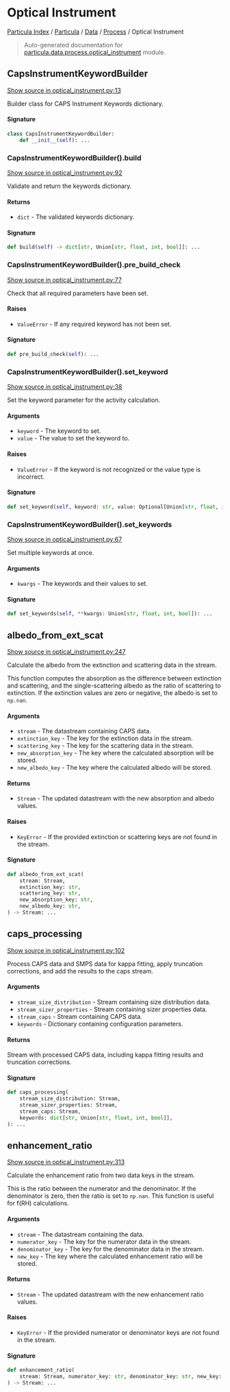 # Optical Instrument

[Particula Index](../../../README.md#particula-index) / [Particula](../../index.md#particula) / [Data](../index.md#data) / [Process](./index.md#process) / Optical Instrument

> Auto-generated documentation for [particula.data.process.optical_instrument](https://github.com/Gorkowski/particula/blob/main/particula/data/process/optical_instrument.py) module.

## CapsInstrumentKeywordBuilder

[Show source in optical_instrument.py:13](https://github.com/Gorkowski/particula/blob/main/particula/data/process/optical_instrument.py#L13)

Builder class for CAPS Instrument Keywords dictionary.

#### Signature

```python
class CapsInstrumentKeywordBuilder:
    def __init__(self): ...
```

### CapsInstrumentKeywordBuilder().build

[Show source in optical_instrument.py:92](https://github.com/Gorkowski/particula/blob/main/particula/data/process/optical_instrument.py#L92)

Validate and return the keywords dictionary.

#### Returns

- `dict` - The validated keywords dictionary.

#### Signature

```python
def build(self) -> dict[str, Union[str, float, int, bool]]: ...
```

### CapsInstrumentKeywordBuilder().pre_build_check

[Show source in optical_instrument.py:77](https://github.com/Gorkowski/particula/blob/main/particula/data/process/optical_instrument.py#L77)

Check that all required parameters have been set.

#### Raises

- `ValueError` - If any required keyword has not been set.

#### Signature

```python
def pre_build_check(self): ...
```

### CapsInstrumentKeywordBuilder().set_keyword

[Show source in optical_instrument.py:38](https://github.com/Gorkowski/particula/blob/main/particula/data/process/optical_instrument.py#L38)

Set the keyword parameter for the activity calculation.

#### Arguments

- `keyword` - The keyword to set.
- `value` - The value to set the keyword to.

#### Raises

- `ValueError` - If the keyword is not recognized or the value type
    is incorrect.

#### Signature

```python
def set_keyword(self, keyword: str, value: Optional[Union[str, float, int, bool]]): ...
```

### CapsInstrumentKeywordBuilder().set_keywords

[Show source in optical_instrument.py:67](https://github.com/Gorkowski/particula/blob/main/particula/data/process/optical_instrument.py#L67)

Set multiple keywords at once.

#### Arguments

- `kwargs` - The keywords and their values to set.

#### Signature

```python
def set_keywords(self, **kwargs: Union[str, float, int, bool]): ...
```



## albedo_from_ext_scat

[Show source in optical_instrument.py:247](https://github.com/Gorkowski/particula/blob/main/particula/data/process/optical_instrument.py#L247)

Calculate the albedo from the extinction and scattering data in the stream.

This function computes the absorption as the difference between extinction
and scattering, and the single-scattering albedo as the ratio of scattering
to extinction. If the extinction values are zero or negative, the albedo is
set to `np.nan`.

#### Arguments

- `stream` - The datastream containing CAPS data.
- `extinction_key` - The key for the extinction data in the stream.
- `scattering_key` - The key for the scattering data in the stream.
- `new_absorption_key` - The key where the calculated absorption will
    be stored.
- `new_albedo_key` - The key where the calculated albedo will
    be stored.

#### Returns

- `Stream` - The updated datastream with the new absorption and albedo
values.

#### Raises

- `KeyError` - If the provided extinction or scattering keys are not found
    in the stream.

#### Signature

```python
def albedo_from_ext_scat(
    stream: Stream,
    extinction_key: str,
    scattering_key: str,
    new_absorption_key: str,
    new_albedo_key: str,
) -> Stream: ...
```



## caps_processing

[Show source in optical_instrument.py:102](https://github.com/Gorkowski/particula/blob/main/particula/data/process/optical_instrument.py#L102)

Process CAPS data and SMPS data for kappa fitting, apply truncation
corrections, and add the results to the caps stream.

#### Arguments

- `stream_size_distribution` - Stream containing size distribution data.
- `stream_sizer_properties` - Stream containing sizer properties data.
- `stream_caps` - Stream containing CAPS data.
- `keywords` - Dictionary containing configuration parameters.

#### Returns

Stream with processed CAPS data, including kappa fitting results
and truncation corrections.

#### Signature

```python
def caps_processing(
    stream_size_distribution: Stream,
    stream_sizer_properties: Stream,
    stream_caps: Stream,
    keywords: dict[str, Union[str, float, int, bool]],
): ...
```



## enhancement_ratio

[Show source in optical_instrument.py:313](https://github.com/Gorkowski/particula/blob/main/particula/data/process/optical_instrument.py#L313)

Calculate the enhancement ratio from two data keys in the stream.

This is the ratio between the numerator and the denominator. If the
denominator is zero, then the ratio is set to `np.nan`. This function
is useful for f(RH) calculations.

#### Arguments

- `stream` - The datastream containing the data.
- `numerator_key` - The key for the numerator data in the stream.
- `denominator_key` - The key for the denominator data in the stream.
- `new_key` - The key where the calculated enhancement ratio will
    be stored.

#### Returns

- `Stream` - The updated datastream with the new enhancement ratio values.

#### Raises

- `KeyError` - If the provided numerator or denominator keys are not found
    in the stream.

#### Signature

```python
def enhancement_ratio(
    stream: Stream, numerator_key: str, denominator_key: str, new_key: str
) -> Stream: ...
```
